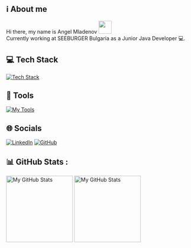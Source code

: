 ## ℹ️ About me
 Hi there, my name is Angel Mladenov <img src="https://media.giphy.com/media/hvRJCLFzcasrR4ia7z/giphy.gif" width="35px">
 <br/>
 Currently working at SEEBURGER Bulgaria as a Junior Java Developer 💻.

## 💻 Tech Stack
[![Tech Stack](https://skillicons.dev/icons?i=java,spring,mysql,hibernate,html,css,js,ts,nodejs,angular,react,bootstrap)](https://skillicons.dev)
## 🔨 Tools
[![My Tools](https://skillicons.dev/icons?i=github,git,idea,webstorm,vscode,postman,jenkins,stackoverflow)](https://skillicons.dev)
 
## 🌐 Socials
  [![LinkedIn](https://img.shields.io/badge/-LinkedIn-0e76a8?style=flat&logo=Linkedin&logoColor=white)](https://www.linkedin.com/in/angel-mladenov-8aa447181/)
  [![GitHub](https://img.shields.io/badge/-Github-000000?style=flate&logo=Github&logoColor=white)](https://github.com/velk20)

## 📊 GitHub Stats :
<p>
<!-- <summary>:zap: GitHub Stats</summary> -->
  <img height="180em" alt="My GitHub Stats" src="https://github-readme-stats.vercel.app/api?username=velk20&show_icons=true&bg_color=00000000&hide_border=true&text_color=3498db&&count_private=true&include_all_commits=true" />

  <img height="180em" alt="My GitHub Stats" src="https://github-readme-stats.vercel.app/api/top-langs/?username=velk20&langs_count=8&layout=compact&hide_border=true&bg_color=00000000&text_color=3498db&&count_private=true&include_all_commits=true" />
</p>
